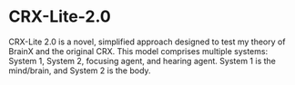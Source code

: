# CRX-Lite-2.0
CRX-Lite 2.0 is a novel, simplified approach designed to test my theory of BrainX and the original CRX. This model comprises multiple systems: System 1, System 2, focusing agent, and hearing agent. System 1 is the mind/brain, and System 2 is the body.
